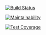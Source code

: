 [![Build Status](https://travis-ci.org/Luminilion/bootcamp.svg?branch=master)](https://travis-ci.org/Luminilion/bootcamp)

[![Maintainability](https://api.codeclimate.com/v1/badges/128eaa58b7ceb46c61cf/maintainability)](https://codeclimate.com/github/Luminilion/bootcamp/maintainability)

[![Test Coverage](https://api.codeclimate.com/v1/badges/128eaa58b7ceb46c61cf/test_coverage)](https://codeclimate.com/github/Luminilion/bootcamp/test_coverage)